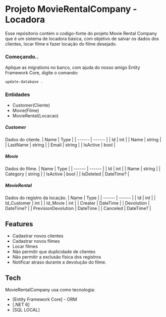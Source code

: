 # Projeto MovieRentalCompany - Locadora
Esse repósitorio contém o codigo-fonte do projeto Movie Rental Company que é um sistema de locadora básica, com objetivo de salvar os dados dos clientes, locar filme e fazer locação do filme desejado.


### Começando..
Aplique as migrations no banco, com ajuda do nosso amigo Entity Framework Core, digite o comando:
```sh
update-database .
```

### Entidades
- Customer(Cliente)
- Movie(Filme)
- MovieRental(Locacao)

##### Customer
Dados do cliente.
| Name | Type |
| ------ | ------ |
| Id | int |
| Name | string |
| LastName | string |
| Email | string |
| IsActive | bool |

##### Movie
Dados do filme.
| Name | Type |
| ------ | ------ |
| Id | int |
| Name | string |
| Category | string |
| IsActive | bool |
| IsDeleted | DateTime? |

##### MovieRental
Dados do registro da locação.
| Name | Type |
| ------ | ------ |
| Id | int |
| Id_Customer | int |
| Id_Movie | int |
| Creater | DateTime |
| Devolution | DateTime? |
| PrevisionDevolution | DateTime |
| Canceled | DateTime? |


## Features

- Cadastrar novos clientes
- Cadastrar novos filmes
- Locar filmes
- Não permitir que duplicidade de clientes
- Não permitir a exclusão física dos registros
- Notificar atraso durante a devolução do filme.


## Tech

MovieRentalCompany usa como tecnologia:
- [Entity Framework Core] - ORM
- [.NET 6] 
- [SQL LOCAL]

